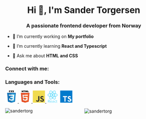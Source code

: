 <h1 align="center">Hi 👋, I'm Sander Torgersen</h1>
<h3 align="center">A passionate frontend developer from Norway</h3>

- 🔭 I’m currently working on **My portfolio**

- 🌱 I’m currently learning **React and Typescript**

- 💬 Ask me about **HTML and CSS**

<h3 align="left">Connect with me:</h3>
<p align="left">
</p>

<h3 align="left">Languages and Tools:</h3>
<p align="left"> <a href="https://www.w3schools.com/css/" target="_blank" rel="noreferrer"> <img src="https://raw.githubusercontent.com/devicons/devicon/master/icons/css3/css3-original-wordmark.svg" alt="css3" width="40" height="40"/> </a> <a href="https://www.w3.org/html/" target="_blank" rel="noreferrer"> <img src="https://raw.githubusercontent.com/devicons/devicon/master/icons/html5/html5-original-wordmark.svg" alt="html5" width="40" height="40"/> </a> <a href="https://developer.mozilla.org/en-US/docs/Web/JavaScript" target="_blank" rel="noreferrer"> <img src="https://raw.githubusercontent.com/devicons/devicon/master/icons/javascript/javascript-original.svg" alt="javascript" width="40" height="40"/> </a> <a href="https://reactjs.org/" target="_blank" rel="noreferrer"> <img src="https://raw.githubusercontent.com/devicons/devicon/master/icons/react/react-original-wordmark.svg" alt="react" width="40" height="40"/></a> <a href="https://www.typescriptlang.org/" target="_blank" rel="noreferrer"> <img src="https://raw.githubusercontent.com/devicons/devicon/master/icons/typescript/typescript-original.svg" alt="typescript" width="40" height="40"/></a> </p>

<div align="center">
<p><img align="left" src="https://github-readme-stats.netlify.app/api/top-langs?username=sandertorg&show_icons=true&locale=en&layout=compact" alt="sandertorg" /></p>
<p>&nbsp;<img align="center" src="https://github-readme-stats.vercel.app/api?username=sandertorg&show_icons=true&locale=en" alt="sandertorg" /></p>

</div>


